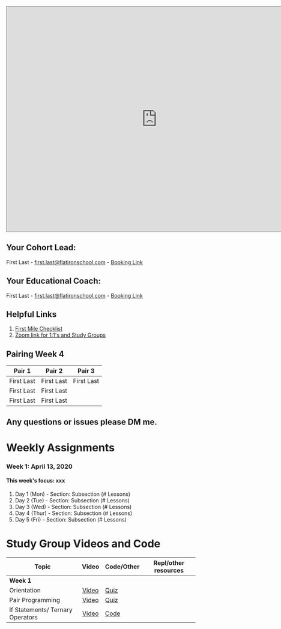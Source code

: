 <iframe src="https://calendar.google.com/calendar/b/1/embed?height=600&amp;wkst=1&amp;bgcolor=%23ffffff&amp;ctz=America%2FNew_York&amp;src=ZmxhdGlyb25zY2hvb2wuY29tXzZtanJqdnR1OTIwaGhubGhiYmhob21lOThrQGdyb3VwLmNhbGVuZGFyLmdvb2dsZS5jb20&amp;color=%23AD1457&amp;title=onl01-seng-ft-081720%20Cohort%20Calendar" style="border:solid 1px #777" width="800" height="600" frameborder="0" scrolling="no"></iframe>

## Your Cohort Lead: 
First Last - first.last@flatironschool.com - [Booking Link](https://oncehub.com)

## Your Educational Coach: 
First Last - first.last@flatironschool.com - [Booking Link](https://oncehub.com)

## Helpful Links 

1. [First Mile Checklist](#) 
2. [Zoom link for 1:1's and Study Groups](#)

## Pairing Week 4


| Pair 1       | Pair 2       | Pair 3 |
| ------------- |:-------------:| ---------- |
| First Last   | First Last    | First Last |
| First Last   | First Last    |
| First Last   | First Last    |

## Any questions or issues please DM me. 

# Weekly Assignments

### Week 1: April 13, 2020
#### This week's focus:  xxx

1. Day 1 (Mon) - Section: Subsection (# Lessons)
2. Day 2 (Tue) - Section: Subsection (# Lessons)
3. Day 3 (Wed) - Section: Subsection (# Lessons)
4. Day 4 (Thur) - Section: Subsection (# Lessons)
5. Day 5 (Fri) - Section: Subsection (# Lessons)

# Study Group Videos and Code

| Topic         | Video         | Code/Other | Repl/other resources|
| ------------- |:-------------:| ----------- | ------------------- |
|**Week 1**|
| Orientation | [Video](https://#) | [Quiz](https://#)|
| Pair Programming| [Video](https://#)|[Quiz](https://#)|
| If Statements/ Ternary Operators | [Video](https://#)| [Code](https://#)
